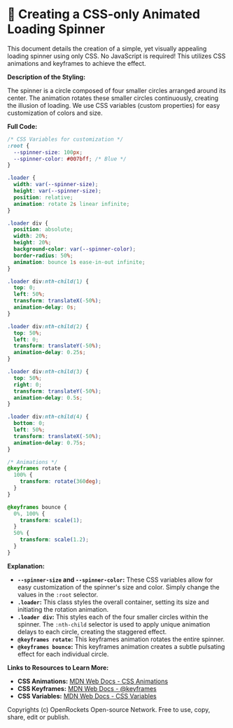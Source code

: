 # 🐞 Creating a CSS-only Animated Loading Spinner


This document details the creation of a simple, yet visually appealing loading spinner using only CSS. No JavaScript is required!  This utilizes CSS animations and keyframes to achieve the effect.

**Description of the Styling:**

The spinner is a circle composed of four smaller circles arranged around its center.  The animation rotates these smaller circles continuously, creating the illusion of loading. We use CSS variables (custom properties) for easy customization of colors and size.


**Full Code:**

```css
/* CSS Variables for customization */
:root {
  --spinner-size: 100px;
  --spinner-color: #007bff; /* Blue */
}

.loader {
  width: var(--spinner-size);
  height: var(--spinner-size);
  position: relative;
  animation: rotate 2s linear infinite;
}

.loader div {
  position: absolute;
  width: 20%;
  height: 20%;
  background-color: var(--spinner-color);
  border-radius: 50%;
  animation: bounce 1s ease-in-out infinite;
}

.loader div:nth-child(1) {
  top: 0;
  left: 50%;
  transform: translateX(-50%);
  animation-delay: 0s;
}

.loader div:nth-child(2) {
  top: 50%;
  left: 0;
  transform: translateY(-50%);
  animation-delay: 0.25s;
}

.loader div:nth-child(3) {
  top: 50%;
  right: 0;
  transform: translateY(-50%);
  animation-delay: 0.5s;
}

.loader div:nth-child(4) {
  bottom: 0;
  left: 50%;
  transform: translateX(-50%);
  animation-delay: 0.75s;
}

/* Animations */
@keyframes rotate {
  100% {
    transform: rotate(360deg);
  }
}

@keyframes bounce {
  0%, 100% {
    transform: scale(1);
  }
  50% {
    transform: scale(1.2);
  }
}
```

**Explanation:**

* **`--spinner-size` and `--spinner-color`:** These CSS variables allow for easy customization of the spinner's size and color.  Simply change the values in the `:root` selector.
* **`.loader`:** This class styles the overall container, setting its size and initiating the rotation animation.
* **`.loader div`:** This styles each of the four smaller circles within the spinner.  The `:nth-child` selector is used to apply unique animation delays to each circle, creating the staggered effect.
* **`@keyframes rotate`:** This keyframes animation rotates the entire spinner.
* **`@keyframes bounce`:** This keyframes animation creates a subtle pulsating effect for each individual circle.


**Links to Resources to Learn More:**

* **CSS Animations:**  [MDN Web Docs - CSS Animations](https://developer.mozilla.org/en-US/docs/Web/CSS/CSS_Animations/Using_CSS_animations)
* **CSS Keyframes:** [MDN Web Docs - @keyframes](https://developer.mozilla.org/en-US/docs/Web/CSS/@keyframes)
* **CSS Variables:** [MDN Web Docs - CSS Variables](https://developer.mozilla.org/en-US/docs/Web/CSS/Using_CSS_custom_properties)


Copyrights (c) OpenRockets Open-source Network. Free to use, copy, share, edit or publish.

